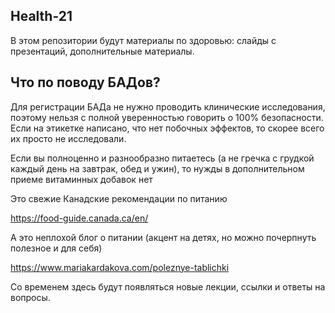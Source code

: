 ## Health-21

В этом репозитории будут материалы по здоровью: слайды с презентаций, дополнительные материалы.

## Что по поводу БАДов?
Для регистрации БАДа не нужно проводить клинические исследования, поэтому нельзя 
с полной уверенностью говорить о 100% безопасности. Если на этикетке написано, что нет побочных эффектов, то скорее всего
их просто не исследовали.

Если вы полноценно и разнообразно питаетесь (а не гречка с грудкой каждый день на завтрак, обед и ужин),
то нужды в дополнительном приеме витаминных добавок нет

Это свежие Канадские рекомендации по питанию

https://food-guide.canada.ca/en/

А это неплохой блог о питании (акцент на детях, но можно почерпнуть полезное и для себя)

https://www.mariakardakova.com/poleznye-tablichki

Со временем здесь будут появляться новые лекции, ссылки и ответы на вопросы.
